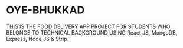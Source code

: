 # OYE-BHUKKAD
THIS IS THE  FOOD DELIVERY APP PROJECT FOR STUDENTS WHO BELONGS TO TECHNICAL BACKGROUND USING  React JS, MongoDB, Express, Node JS &amp; Strip.
